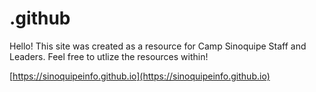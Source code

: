 # .github

Hello! This site was created as a resource for Camp Sinoquipe Staff and Leaders.
Feel free to utlize the resources within!

[https://sinoquipeinfo.github.io](https://sinoquipeinfo.github.io)
